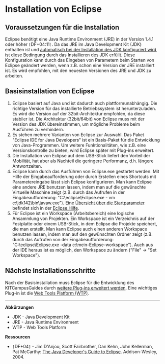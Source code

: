 # Installation von Eclipse #

## Voraussetzungen für die Installation ##
Eclipse benötigt eine Java Runtime Environment (JRE) in der Version 1.4.1 oder höher `[`DF+04:11`]`. Da das JRE im Java Development Kit (JDK) enthalten ist und [automatisch bei der Installation des JDK konfiguriert wird](Installation_JDK.md), ist diese Bedingung durch das Installieren des JDK erfüllt. Diese Konfiguration kann durch das Eingeben von Parametern beim Starten von Eclipse geändert werden, wenn z.B. schon eine Version der JRE installiert ist. Es wird empfohlen, mit den neuesten Versionen des JRE und JDK zu arbeiten.

## Basisinstallation von Eclipse ##
  1. Eclipse basiert auf Java und ist dadurch auch plattformunabhängig. Die richtige Version für das installierte Betriebssystem ist herunterzuladen. Es wird die Version auf der 32bit-Architektur empfohlen, da diese stabiler ist. Die Architektur (32bit/64bit) von Eclipse muss mit der Version des JDK übereinstimmen, um mögliche Probleme beim Ausführen zu verhindern.
  1. Es stehen mehrere Varianten von Eclipse zur Auswahl. Das Paket "Eclipse IDE for Java Developers" ist ein Basis-Paket für die Entwicklung von Java-Programmen. Um weitere Funktionalitäten, wie z.B. eine Versionskontrolle zu bieten, wird Eclipse später mit Plug-ins erweitert.
  1. Die Installation von Eclipse auf dem USB-Stick liefert den Vorteil der Mobilität, hat aber als Nachteil die geringere Performanz, d.h. längere Antwortzeiten.
  1. Eclipse kann durch das Ausführen von Eclipse.exe gestartet werden. Mit Hilfe der Eingabeaufforderung oder durch Erstellen eines Shortcuts mit Parametereingabe lässt sich Eclipse konfigurieren. Man kann Eclipse eine andere JRE benutzen lassen, indem man auf die gewünschte Virtuelle Maschine zeigt (z.B. durch das Aufrufen in der Eingabeaufforderung: "C:\eclipse\Eclipse.exe - vm c:\jdk142\bin\javaw.exe"). Eine [Übersicht über die Startparameter](http://help.eclipse.org/indigo/topic/org.eclipse.platform.doc.user/tasks/running_eclipse.htm) befindet sich in der [Eclipse Hilfe](http://help.eclipse.org/indigo/index.jsp).
  1. Für Eclipse ist ein Workspace (Arbeitsbereich) eine logische Ansammlung von Projekten. Ein Workspace ist ein Verzeichnis auf der Festplatte oder einem USB-Stick, in dem Eclipse die Projekte speichert, die man erstellt. Man kann Eclipse auch einen anderen Workspace benutzen lassen, indem man auf den gewünschten Ordner zeigt (z.B. durch das Aufrufen von der Eingabeaufforderung: "C:\eclipse\Eclipse.exe -data c:\mein-Eclipse-workspace"). Auch aus der IDE heraus ist es möglich, den Workspace zu ändern ("File" -> "Set Workspace").

## Nächste Installationsschritte ##
Nach der Basisinstallation muss Eclipse für die Entwicklung des KITCampusGuides durch [weitere Plug-ins erweitert werden](Installation_Eclipse_Plugins.md). Eine wichtiges Plug-in ist die [Web Tools Platform (WTP)](Installation_WTP.md).


---


**Abkürzungen**
  * JDK - Java Development Kit
  * JRE - Java Runtime Environment
  * WTP - Web Tools Platform

**Ressourcen**
  * `[`DF+04`]` - Jim D'Anjou, Scott Fairbrother, Dan Kehn, John Kellerman, Pat McCarthy: [The Java Developer's Guide to Eclipse](http://www.ubka.uni-karlsruhe.de/hylib-bin/suche.cgi?opacdb=UBKA_OPAC&nd=284303542&session=1651076485). Addison-Wesley, 2004.